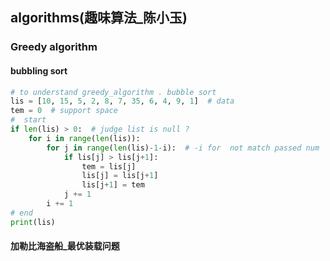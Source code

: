 ## algorithms(趣味算法_陈小玉)

### Greedy algorithm

#### bubbling sort

~~~ python 
# to understand greedy_algorithm . bubble sort
lis = [10, 15, 5, 2, 8, 7, 35, 6, 4, 9, 1]  # data
tem = 0  # support space
#  start
if len(lis) > 0:  # judge list is null ?
    for i in range(len(lis)):
        for j in range(len(lis)-1-i):  # -i for  not match passed num
            if lis[j] > lis[j+1]:
                tem = lis[j]
                lis[j] = lis[j+1]
                lis[j+1] = tem
            j += 1
        i += 1
# end
print(lis)
~~~

#### 加勒比海盗船_最优装载问题

~~~python
~~~



